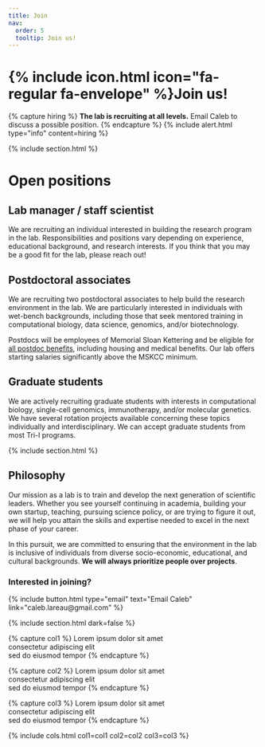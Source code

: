 ```yaml
---
title: Join
nav:
  order: 5
  tooltip: Join us!
---
```


# {% include icon.html icon="fa-regular fa-envelope" %}Join us!


{% capture hiring %} **The lab is recruiting at all levels.** Email Caleb to discuss a possible position. {% endcapture %}
{% include alert.html type="info" content=hiring %}



{% include section.html %}

# Open positions


## Lab manager / staff scientist

We are recruiting an individual interested in building the research program in the lab. 
Responsibilities and positions vary depending on experience, educational background, and
research interests. If you think that you may be a good fit for the lab, please reach out! 


## Postdoctoral associates

We are recruiting two postdoctoral associates to help build the research environment in the lab.
We are particularly interested in individuals with wet-bench 
backgrounds, including those that seek mentored training in computational biology,
data science, genomics, and/or biotechnology. 

Postdocs will be employees of Memorial Sloan Kettering and be eligible for 
[all postdoc benefits](https://www.mskcc.org/education-training/postdoctoral/resources-postdocs/compensation-benefits-resources), 
including housing and medical benefits. Our lab offers starting salaries significantly
above the MSKCC minimum. 


## Graduate students

We are actively recruiting graduate students with interests in computational biology,
single-cell genomics, immunotherapy, and/or molecular genetics. We have several rotation
projects available concerning these topics individually and interdisciplinary. 
We can accept graduate students from most Tri-I programs.  


{% include section.html %}

## Philosophy

Our mission as a lab is to train and develop the next generation of scientific leaders. 
Whether you see yourself continuing in academia, building your own startup, teaching, 
pursuing science policy, or are trying to figure it out, we will help you attain
the skills and expertise needed to excel in the next phase of your career. 

In this pursuit, we are committed to ensuring that the environment in the lab is inclusive of individuals
from diverse socio-economic, educational, and cultural backgrounds. 
**We will always prioritize people over projects**. 


### Interested in joining? 

<p style="text-align:left;">
{%
  include button.html
  type="email"
  text="Email Caleb"
  link="caleb.lareau@gmail.com"
%}
</p>

{% include section.html dark=false %}

{% capture col1 %}
Lorem ipsum dolor sit amet  
consectetur adipiscing elit  
sed do eiusmod tempor
{% endcapture %}

{% capture col2 %}
Lorem ipsum dolor sit amet  
consectetur adipiscing elit  
sed do eiusmod tempor
{% endcapture %}

{% capture col3 %}
Lorem ipsum dolor sit amet  
consectetur adipiscing elit  
sed do eiusmod tempor
{% endcapture %}

{% include cols.html col1=col1 col2=col2 col3=col3 %}

